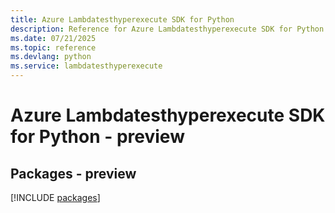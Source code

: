 ```yaml
---
title: Azure Lambdatesthyperexecute SDK for Python
description: Reference for Azure Lambdatesthyperexecute SDK for Python
ms.date: 07/21/2025
ms.topic: reference
ms.devlang: python
ms.service: lambdatesthyperexecute
---
```

# Azure Lambdatesthyperexecute SDK for Python - preview
## Packages - preview
[!INCLUDE [packages](lambdatesthyperexecute-index.md)]